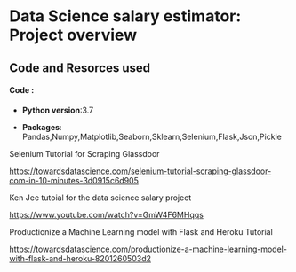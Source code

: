 # Data Science salary estimator: Project overview

## Code and Resorces used

#### Code :

 * **Python version**:3.7

 * **Packages**: Pandas,Numpy,Matplotlib,Seaborn,Sklearn,Selenium,Flask,Json,Pickle


Selenium Tutorial for Scraping Glassdoor

 https://towardsdatascience.com/selenium-tutorial-scraping-glassdoor-com-in-10-minutes-3d0915c6d905
 
 Ken Jee tutoial for the data science salary project
 
 https://www.youtube.com/watch?v=GmW4F6MHqqs
 
Productionize a Machine Learning model with Flask and Heroku Tutorial 

https://towardsdatascience.com/productionize-a-machine-learning-model-with-flask-and-heroku-8201260503d2
